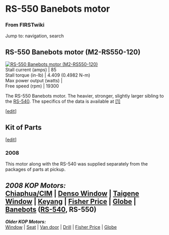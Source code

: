 

# RS-550 Banebots motor

### From FIRSTwiki

Jump to: navigation, search

  

RS-550 Banebots motor (M2-RS550-120)  
---  
[![RS-550 Banebots motor
\(M2-RS550-120\)](/media/c/c0/RS-550.png)](Image:RS-550.png "RS-550
Banebots motor \(M2-RS550-120\)" )  
Stall current (amps) |  85  
Stall torque (in-lb) |  4.409 (0.4982 N-m)  
Max power output (watts) |  
Free speed (rpm) |  19300  
  
  
The RS-550 Banebots motor. The heavier, stronger, slightly larger sibling to
the [RS-540](/index.php?title=RS-540_Banebots_motor&action=edit "RS-540
Banebots motor" ). The specifics of the data is available at
[[1]](http://banebots.com/p/M2-RS550-120 "http://banebots.com/p/M2-RS550-120"
)

[[edit](/index.php?title=RS-550_Banebots_motor&action=edit&section=1 "Edit
section: Kit of Parts" )]

##  Kit of Parts

[[edit](/index.php?title=RS-550_Banebots_motor&action=edit&section=2 "Edit
section: 2008" )]

###  2008

This motor along with the RS-540 was supplied separately from the packages of
parts at pickup.

_**2008 KOP Motors:**_  
[Chiaphua/CIM](CIM_motor "CIM motor" ) | [Denso
Window](Denso_window_motor "Denso window motor" ) | [Taigene
Window](/index.php?title=Taigene_window_motor&action=edit "Taigene window
motor" ) | [Keyang](/index.php?title=Keyang_motor&action=edit "Keyang motor" )
| [Fisher Price](Fisher_Price_motor "Fisher Price motor" ) |
[Globe](Globe_motor "Globe motor" ) |
[Banebots](Banebots_motor "Banebots motor" )
([RS-540](/index.php?title=RS-540_Banebots_motor&action=edit "RS-540 Banebots
motor" ), **RS-550**)  
---  
_**Older KOP Motors:**_  
[Window](Window_motor "Window motor" ) |
[Seat](/index.php?title=Seat_motor&action=edit "Seat motor" ) | [Van
door](Van_door_motor "Van door motor" ) |
[Drill](Drill_motor "Drill motor" ) | [Fisher
Price](Fisher_Price_motor "Fisher Price motor" ) |
[Globe](Globe_motor "Globe motor" )  
  
  

